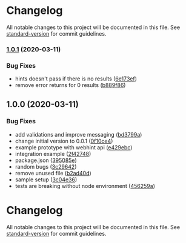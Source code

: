 # Changelog

All notable changes to this project will be documented in this file. See [standard-version](https://github.com/conventional-changelog/standard-version) for commit guidelines.

### [1.0.1](https://github.com/Jam3/adviser-plugin-webhint/compare/v1.0.0...v1.0.1) (2020-03-11)


### Bug Fixes

* hints doesn't pass if there is no results ([6e173ef](https://github.com/Jam3/adviser-plugin-webhint/commit/6e173ef209321fe62e500b62b14f48b4264f012f))
* remove error returns for 0 results ([b889f86](https://github.com/Jam3/adviser-plugin-webhint/commit/b889f86a329d5df943285221909e2f52ec4b1d5c))

## 1.0.0 (2020-03-11)


### Bug Fixes

* add validations and improve messaging ([bd3799a](https://github.com/Jam3/adviser-plugin-webhint/commit/bd3799aa18ec7e756593f5e5b35ebbff25160560))
* change initial version to 0.0.1 ([0f10ce4](https://github.com/Jam3/adviser-plugin-webhint/commit/0f10ce43cf74d9e68fe1fde2c2e051a8b15eedb3))
* example prototype with webhint api ([e429ebc](https://github.com/Jam3/adviser-plugin-webhint/commit/e429ebcc5782af8c70d653d8b110f143535aaf85))
* integration example ([2f42748](https://github.com/Jam3/adviser-plugin-webhint/commit/2f42748e40299d856edbff394162cdf7bcbd70e8))
* package.json ([395085e](https://github.com/Jam3/adviser-plugin-webhint/commit/395085ec52bd8eecb5bd9517a18945c25370a140))
* random bugs ([3c29642](https://github.com/Jam3/adviser-plugin-webhint/commit/3c2964241eeba7b802bb84a9ffba784971f88ca1))
* remove unused file ([b2ad40d](https://github.com/Jam3/adviser-plugin-webhint/commit/b2ad40d2598945a357abd69591b2115ee46eaf22))
* sample setup ([3c04e36](https://github.com/Jam3/adviser-plugin-webhint/commit/3c04e36e68c8a856fea0def5918e7cadf9a86db4))
* tests are breaking without node environment ([456259a](https://github.com/Jam3/adviser-plugin-webhint/commit/456259aa260bcf023bec01a2777914530830cf7f))

# Changelog

All notable changes to this project will be documented in this file. See [standard-version](https://github.com/conventional-changelog/standard-version) for commit guidelines.

